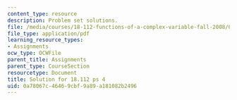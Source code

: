 ```yaml
---
content_type: resource
description: Problem set solutions.
file: /media/courses/18-112-functions-of-a-complex-variable-fall-2008/0a78067c46469cbf9a89a181082b2496_ps4.pdf
file_type: application/pdf
learning_resource_types:
- Assignments
ocw_type: OCWFile
parent_title: Assignments
parent_type: CourseSection
resourcetype: Document
title: Solution for 18.112 ps 4
uid: 0a78067c-4646-9cbf-9a89-a181082b2496
---
```

